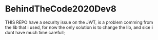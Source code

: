 # BehindTheCode2020Dev8

THIS REPO have a security issue on the JWT, is a problem comming from the lib that i used, for now the only solution is to change the lib, and sice i dont have much time 
carefull;
